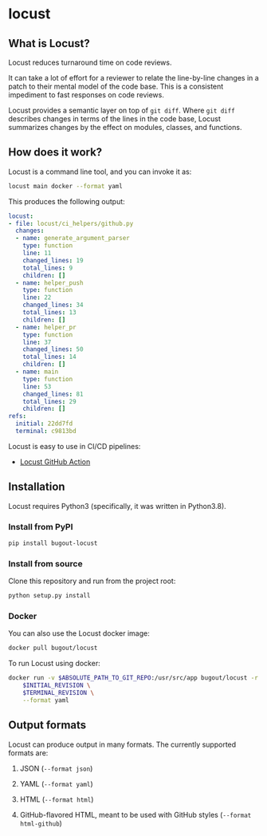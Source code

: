 # locust

## What is Locust?

Locust reduces turnaround time on code reviews.

It can take a lot of effort for a reviewer to relate the line-by-line changes in a patch to
their mental model of the code base. This is a consistent impediment to fast responses on code
reviews.

Locust provides a semantic layer on top of `git diff`. Where `git diff` describes changes in terms
of the lines in the code base, Locust summarizes changes by the effect on modules, classes, and
functions.

## How does it work?

Locust is a command line tool, and you can invoke it as:
```bash
locust main docker --format yaml
```

This produces the following output:
```yaml
locust:
- file: locust/ci_helpers/github.py
  changes:
  - name: generate_argument_parser
    type: function
    line: 11
    changed_lines: 19
    total_lines: 9
    children: []
  - name: helper_push
    type: function
    line: 22
    changed_lines: 34
    total_lines: 13
    children: []
  - name: helper_pr
    type: function
    line: 37
    changed_lines: 50
    total_lines: 14
    children: []
  - name: main
    type: function
    line: 53
    changed_lines: 81
    total_lines: 29
    children: []
refs:
  initial: 22dd7fd
  terminal: c9813bd
```

Locust is easy to use in CI/CD pipelines:
+ [Locust GitHub Action](https://github.com/simiotics/locust-action)

## Installation

Locust requires Python3 (specifically, it was written in Python3.8).

### Install from PyPI

```bash
pip install bugout-locust
```

### Install from source

Clone this repository and run from the project root:
```bash
python setup.py install
```

### Docker

You can also use the Locust docker image:
```bash
docker pull bugout/locust
```

To run Locust using docker:
```bash
docker run -v $ABSOLUTE_PATH_TO_GIT_REPO:/usr/src/app bugout/locust -r /usr/src/app \
    $INITIAL_REVISION \
    $TERMINAL_REVISION \
    --format yaml
```

## Output formats

Locust can produce output in many formats. The currently supported formats are:

1. JSON (`--format json`)

2. YAML (`--format yaml`)

3. HTML (`--format html`)

4. GitHub-flavored HTML, meant to be used with GitHub styles (`--format html-github`)
